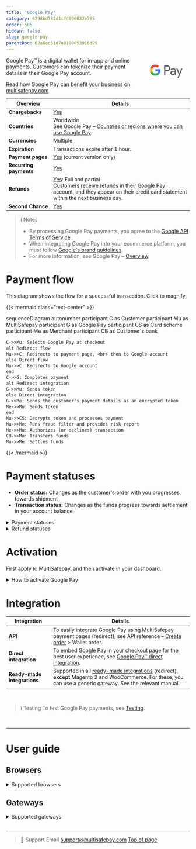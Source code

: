 ```yaml
---
title: 'Google Pay'
category: 6298bd782d1cf4006032e765
order: 505
hidden: false
slug: google-pay
parentDoc: 62a6ec51d7a8100053916d99
---
```


<img src="https://raw.githubusercontent.com/MultiSafepay/docs/master/static/logo/Payment_methods/GooglePay.svg" width="90" align="right" style="margin: 20px; max-height: 75px"/>

Google Pay™ is a digital wallet for in-app and online payments. Customers can tokenize their payment details in their Google Pay account.

Read how Google Pay can benefit your business on [multisafepay.com](https://www.multisafepay.com/solutions/payment-methods/googlepay)

| Overview | Details |
|---|---|
| **Chargebacks**  | [Yes](/chargebacks/) | 
| **Countries**  | Worldwide <br> See Google Pay – [Countries or regions where you can use Google Pay](https://support.google.com/pay/answer/9023773?hl=en#zippy=%2Cpay-online-or-in-apps).  | 
| **Currencies**  | Multiple  | 
| **Expiration** | Transactions expire after 1 hour. |
| **Payment pages** | [Yes](/payment-pages/) (current version only) |
| **Recurring payments** | [Yes](/recurring-payments/)  |
| **Refunds** | [Yes](/refunds/): Full and partial <br> Customers receive refunds in their Google Pay account, and they appear on their credit card statement within the next business day.  |
| **Second Chance** | [Yes](/second-chance/) |

> ℹ️ Notes 
> - By processing Google Pay payments, you agree to the [Google API Terms of Service](https://payments.developers.google.com/terms/sellertos).
> - When integrating Google Pay into your ecommerce platform, you must follow [Google's brand guidelines](https://developers.google.com/pay/api/web/guides/brand-guidelines).
> - For more information, see Google Pay – [Overview](https://developers.google.com/pay/api/web/overview).

# Payment flow

This diagram shows the flow for a successful transaction. Click to magnify.

{{< mermaid class="text-center" >}}

sequenceDiagram
    autonumber
    participant C as Customer
    participant Mu as MultiSafepay
    participant G as Google Pay
    participant CS as Card scheme
    participant Me as Merchant
    participant CB as Customer's bank
    
    C->>Mu: Selects Google Pay at checkout
    alt Redirect flow
    Mu->>C: Redirects to payment page, <br> then to Google account
    else Direct flow
    Mu->>C: Redirects to Google account
    end
    C->>G: Completes payment 
    alt Redirect integration
    G->>Mu: Sends token
    else Direct integration
    G->>Me: Sends the customer's payment details as an encrypted token
    Me->>Mu: Sends token
    end
    Mu->>CS: Decrypts token and processes payment
    Mu->>Me: Runs fraud filter and provides risk report
    Me->>Mu: Authorizes (or declines) transaction
    CB->>Mu: Transfers funds 
    Mu->>Me: Settles funds

{{< /mermaid >}}

# Payment statuses

- **Order status:** Changes as the customer's order with you progresses towards shipment 
- **Transaction status:** Changes as the funds progress towards settlement in your account balance

<details id="payment-statuses">
<summary>Payment statuses</summary>
<br>

| Description | Order | Transaction |
|---|---|---|
| The customer has been redirected for 3D Secure authentication, or the card scheme is authorizing the transaction. | Initialized | Initialized |
| The card scheme authorized the transaction, but we've flagged it as potentially fraudulent. <br> Review it and then [manually capture or decline](/uncaptured/). | Uncleared | Uncleared |
| MultiSafepay has collected payment. | Completed | Completed |
| Payment wasn't captured manually or within 5 days. | Void | Void/Cancelled |
| The customer didn't complete 3D Secure authentication. | Expired | Expired |
| The customer failed 3D Secure authentication or cancelled payment. See [Card errors](/card-errors/). | Declined | Declined   |

</details>

<details id="refund-statuses">
<summary>Refund statuses</summary>
<br>

| Description | Order | Transaction |
|---|---|---|
| Refund initiated. | Reserved | Reserved   |
| Refund complete.  | Completed | Completed   |

</details>

# Activation 

First apply to MultiSafepay, and then activate in your dashboard. 

<details id="how-to-activate-google-pay"> 
<summary>How to activate Google Pay</summary>
<br>

1. Email a request to <risk@multisafepay.com> 
    
    Include in the request your: 
    - Average, minimum, and maximum transaction amount 
    - Annual turnover 
 
2. Once approved, sign in to your [MultiSafepay dashboard](https://merchant.multisafepay.com).
3. Go to **Settings**. 
4. To enable the payment method for:
    - All sites, go to **Payment methods**.
    - A specific site, go to **Website settings**, and click the relevant site.
5. Select the checkbox for the relevant payment method, and then click **Save changes**.

> 💬  Support
> If the payment method isn't visible in your dashboard, email <integration@multisafepay.com> 

</details>

# Integration

| Integration | Details |
|---|---|
| **API** | To easily integrate Google Pay using MultiSafepay payment pages (redirect), see API reference – [Create order](https://docs-api.multisafepay.com/reference/createorder) > Wallet order. |
| **Direct integration** | To embed Google Pay in your checkout page for the best user experience, see [Google Pay™ direct integration](/google-pay-integration). |
| **Ready-made integrations** | Supported in all [ready-made integrations](/integrations/ready-made/) (redirect), **except** Magento 2 and WooCommerce. For these, you can use a generic gateway. See the relevant manual. |
<br>

> ℹ️ Testing
> To test Google Pay payments, see [Testing](/testing/#wallets).
<br>

---

# User guide

## Browsers

<details id="supported-browsers">
<summary>Supported browsers</summary>
<br>

- Apple Safari
- Google Chrome
- Microsoft Edge
- Mozilla Firefox
- Opera
- UCWeb UC Browser

</details>

## Gateways

<details id="supported-gateways">
<summary>Supported gateways</summary>
<br>

- Supported: Maestro, Mastercard, and Visa 
- Not supported: American Express 

</details>

<br>

---

> 💬  Support
> Email <support@multisafepay.com>
[Top of page](#)